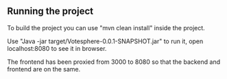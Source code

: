 ## Running the project

To build the project you can use "mvn clean install" inside the project.

Use "Java -jar target/Votesphere-0.0.1-SNAPSHOT.jar" to run it, open localhost:8080 to see it in browser.

The frontend has been proxied from 3000 to 8080 so that the backend and frontend are on the same.
